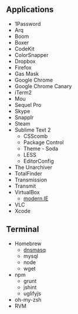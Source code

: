 ## Applications

* 1Password
* Arq
* Boom
* Boxer
* CodeKit
* ColorSnapper
* Dropbox
* Firefox
* Gas Mask
* Google Chrome
* Google Chrome Canary
* iTerm2
* Mou
* Sequel Pro
* Skype
* Snapplr
* Steam
* Sublime Text 2
  * CSScomb
  * Package Control
  * Theme - Soda
  * LESS
  * EditorConfig
* The Unarchiver
* TotalFinder
* Transmission
* Transmit
* VirtualBox
  * [modern.IE](http://www.modern.ie/en-us/virtualization-tools)
* VLC
* Xcode

## Terminal

* Homebrew
  * [dnsmasq](http://www.echoditto.com/blog/never-touch-your-local-etchosts-file-os-x-again)
  * mysql
  * node
  * wget
* npm
  * grunt
  * jshint
  * uglifyjs
* oh-my-zsh
* RVM